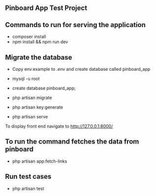 
## Pinboard App Test Project

## Commands to run for serving the application

- composer install
- npm install && npm run dev

## Migrate the database

- Copy env.example to .env and create database called pinboard_app
- mysql -u root
- create database pinboard_app;


- php artisan migrate
- php artisan key:generate
- php artisan serve

To display front end navigate to http://127.0.0.1:8000/

## To run the command fetches the data from pinboard
- php artisan app:fetch-links

## Run test cases
- php artisan test
